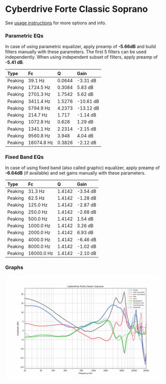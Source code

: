 # Cyberdrive Forte Classic Soprano
See [usage instructions](https://github.com/jaakkopasanen/AutoEq#usage) for more options and info.

### Parametric EQs
In case of using parametric equalizer, apply preamp of **-5.66dB** and build filters manually
with these parameters. The first 5 filters can be used independently.
When using independent subset of filters, apply preamp of **-5.41 dB**.

| Type    | Fc         |      Q | Gain      |
|:--------|:-----------|:-------|:----------|
| Peaking | 39.1 Hz    | 0.0644 | -3.31 dB  |
| Peaking | 1724.5 Hz  | 0.3084 | 5.83 dB   |
| Peaking | 2701.3 Hz  | 1.7542 | 5.62 dB   |
| Peaking | 3411.4 Hz  | 1.5276 | -10.61 dB |
| Peaking | 5794.9 Hz  | 4.2373 | -13.12 dB |
| Peaking | 214.7 Hz   | 1.717  | -1.14 dB  |
| Peaking | 1072.8 Hz  | 0.628  | 1.29 dB   |
| Peaking | 1341.1 Hz  | 2.2314 | -2.15 dB  |
| Peaking | 9560.8 Hz  | 3.948  | 4.04 dB   |
| Peaking | 16074.8 Hz | 0.3826 | -2.12 dB  |

### Fixed Band EQs
In case of using fixed band (also called graphic) equalizer, apply preamp of **-6.64dB**
(if available) and set gains manually with these parameters.

| Type    | Fc         |      Q | Gain     |
|:--------|:-----------|:-------|:---------|
| Peaking | 31.3 Hz    | 1.4142 | -3.54 dB |
| Peaking | 62.5 Hz    | 1.4142 | -1.28 dB |
| Peaking | 125.0 Hz   | 1.4142 | -2.87 dB |
| Peaking | 250.0 Hz   | 1.4142 | -2.68 dB |
| Peaking | 500.0 Hz   | 1.4142 | 1.54 dB  |
| Peaking | 1000.0 Hz  | 1.4142 | 3.26 dB  |
| Peaking | 2000.0 Hz  | 1.4142 | 6.93 dB  |
| Peaking | 4000.0 Hz  | 1.4142 | -6.46 dB |
| Peaking | 8000.0 Hz  | 1.4142 | -1.02 dB |
| Peaking | 16000.0 Hz | 1.4142 | -2.10 dB |

### Graphs
![](./Cyberdrive%20Forte%20Classic%20Soprano.png)